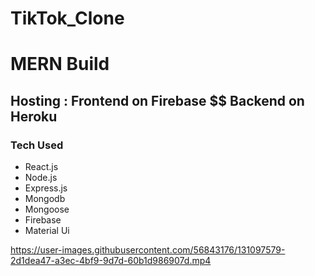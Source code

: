 # TikTok_Clone
<h1> MERN Build</h1>
<h2> Hosting : Frontend on Firebase  $$ Backend on Heroku</h2>
<h3>Tech Used</h3>
<ul>
<li> React.js</li>
<li>Node.js</li>
<li>Express.js</li>
<li>Mongodb</li>
<li>Mongoose</li>
<li>Firebase</li>
<li>Material Ui</li>
</ul>

https://user-images.githubusercontent.com/56843176/131097579-2d1dea47-a3ec-4bf9-9d7d-60b1d986907d.mp4





